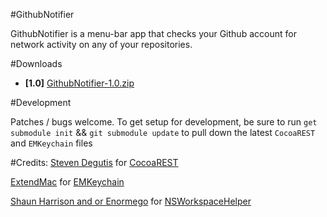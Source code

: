 #GithubNotifier

GithubNotifier is a menu-bar app that checks your Github account for network activity on any of your repositories.  

#Downloads

- **[1.0]**  [GithubNotifier-1.0.zip][1]

#Development

Patches / bugs welcome.
To get setup for development, be sure to run 
`get submodule init` && `git submodule update` to pull down the latest `CocoaREST` and `EMKeychain` files


#Credits:
[Steven Degutis][2] for [CocoaREST][3]

[ExtendMac][4] for [EMKeychain][5]

[Shaun Harrison and or Enormego][6] for [NSWorkspaceHelper][7]


[1]: http://github.com/downloads/ctshryock/GithubNotifier/GithubNotifier-1.0.zip
[2]: http://degutis.org/
[3]: http://github.com/sdegutis/CocoaREST
[4]: http://extendmac.com
[5]: http://extendmac.com/EMKeychain
[6]: http://www.enormego.com
[7]: http://github.com/enormego/cocoa-helpers